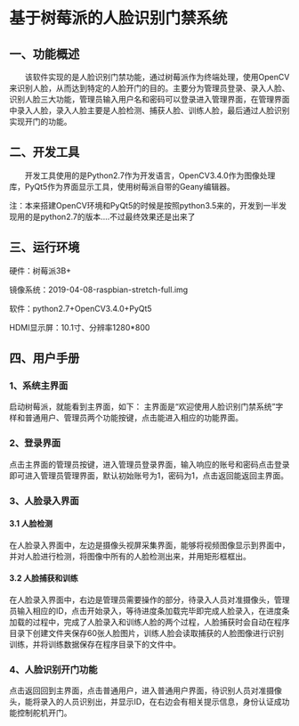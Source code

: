 # 基于树莓派的人脸识别门禁系统

## 一、功能概述
&emsp;&emsp;该软件实现的是人脸识别门禁功能，通过树莓派作为终端处理，使用OpenCV来识别人脸，从而达到特定的人脸开门的目的。主要分为管理员登录、录入人脸、识别人脸三大功能，管理员输入用户名和密码可以登录进入管理界面，在管理界面中录入人脸，录入人脸主要是人脸检测、捕获人脸、训练人脸，最后通过人脸识别实现开门的功能。

## 二、开发工具
&emsp;&emsp;开发工具使用的是Python2.7作为开发语言，OpenCV3.4.0作为图像处理库，PyQt5作为界面显示工具，使用树莓派自带的Geany编辑器。

注：本来搭建OpenCV环境和PyQt5的时候是按照python3.5来的，开发到一半发现用的是python2.7的版本....不过最终效果还是出来了

## 三、运行环境
硬件：树莓派3B+

镜像系统：2019-04-08-raspbian-stretch-full.img

软件：python2.7+OpenCV3.4.0+PyQt5

HDMI显示屏：10.1寸、分辨率1280*800

## 四、用户手册
### 1、系统主界面
启动树莓派，就能看到主界面，如下：
主界面是“欢迎使用人脸识别门禁系统”字样和普通用户、管理员两个功能按键，点击能进入相应的功能界面。

### 2、登录界面
点击主界面的管理员按键，进入管理员登录界面，输入响应的账号和密码点击登录即可进入管理员管理界面，默认初始账号为1，密码为1，点击返回能返回主界面。

### 3、人脸录入界面

#### 3.1 人脸检测
在人脸录入界面中，左边是摄像头视屏采集界面，能够将视频图像显示到界面中，并对人脸进行检测，将图像中所有的人脸检测出来，并用矩形框框出。

#### 3.2 人脸捕获和训练
在人脸录入界面中，右边是管理员需要操作的部分，待录入人员对准摄像头，管理员输入相应的ID，点击开始录入，等待进度条加载完毕即完成人脸录入，在进度条加载的过程中，完成了人脸录入和训练人脸的两个过程，人脸捕获时会自动在程序目录下创建文件夹保存60张人脸图片，训练人脸会读取捕获的人脸图像进行识别训练，并将训练数据保存在程序目录下的文件中。

### 4、人脸识别开门功能
点击返回回到主界面，点击普通用户，进入普通用户界面，待识别人员对准摄像头，能将录入的人员识别出，并显示ID，在右边会有相关提示信息，身份认证成功能控制舵机开门。


